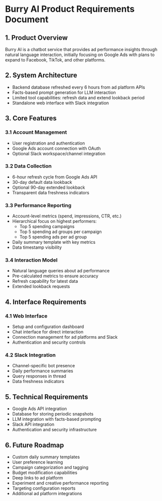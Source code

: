 # Burry AI Product Requirements Document

## 1. Product Overview
Burry AI is a chatbot service that provides ad performance insights through natural language interaction, initially focusing on Google Ads with plans to expand to Facebook, TikTok, and other platforms.

## 2. System Architecture
- Backend database refreshed every 6 hours from ad platform APIs
- Facts-based prompt generation for LLM interaction
- Limited tool capabilities: refresh data and extend lookback period
- Standalone web interface with Slack integration

## 3. Core Features

### 3.1 Account Management
- User registration and authentication
- Google Ads account connection with OAuth
- Optional Slack workspace/channel integration

### 3.2 Data Collection
- 6-hour refresh cycle from Google Ads API
- 30-day default data lookback
- Optional 90-day extended lookback
- Transparent data freshness indicators

### 3.3 Performance Reporting
- Account-level metrics (spend, impressions, CTR, etc.)
- Hierarchical focus on highest performers:
  - Top 5 spending campaigns
  - Top 5 spending ad groups per campaign
  - Top 5 spending ads per ad group
- Daily summary template with key metrics
- Data timestamp visibility

### 3.4 Interaction Model
- Natural language queries about ad performance
- Pre-calculated metrics to ensure accuracy
- Refresh capability for latest data
- Extended lookback requests

## 4. Interface Requirements

### 4.1 Web Interface
- Setup and configuration dashboard
- Chat interface for direct interaction
- Connection management for ad platforms and Slack
- Authentication and security controls

### 4.2 Slack Integration
- Channel-specific bot presence
- Daily performance summaries
- Query responses in thread
- Data freshness indicators

## 5. Technical Requirements
- Google Ads API integration
- Database for storing periodic snapshots
- LLM integration with facts-based prompting
- Slack API integration
- Authentication and security infrastructure

## 6. Future Roadmap
- Custom daily summary templates
- User preference learning
- Campaign categorization and tagging
- Budget modification capabilities
- Deep links to ad platform
- Experiment and creative performance reporting
- Targeting configuration reports
- Additional ad platform integrations
